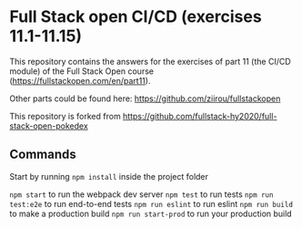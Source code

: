 # Full Stack open CI/CD (exercises 11.1-11.15)

This repository contains the answers for the exercises of part 11 (the CI/CD module)
of the Full Stack Open course (https://fullstackopen.com/en/part11).

Other parts could be found here: https://github.com/ziirou/fullstackopen

This repository is forked from https://github.com/fullstack-hy2020/full-stack-open-pokedex

## Commands

Start by running `npm install` inside the project folder

`npm start` to run the webpack dev server
`npm test` to run tests
`npm run test:e2e` to run end-to-end tests
`npm run eslint` to run eslint
`npm run build` to make a production build
`npm run start-prod` to run your production build
